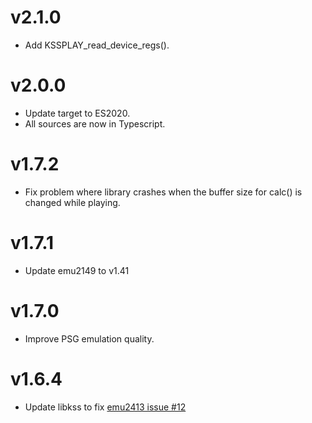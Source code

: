# v2.1.0
- Add KSSPLAY_read_device_regs().
# v2.0.0
- Update target to ES2020.
- All sources are now in Typescript.
# v1.7.2
- Fix problem where library crashes when the buffer size for calc() is changed while playing.
# v1.7.1
- Update emu2149 to v1.41

# v1.7.0
- Improve PSG emulation quality.

# v1.6.4
- Update libkss to fix [emu2413 issue #12](https://github.com/digital-sound-antiques/emu2413/issues/12)
